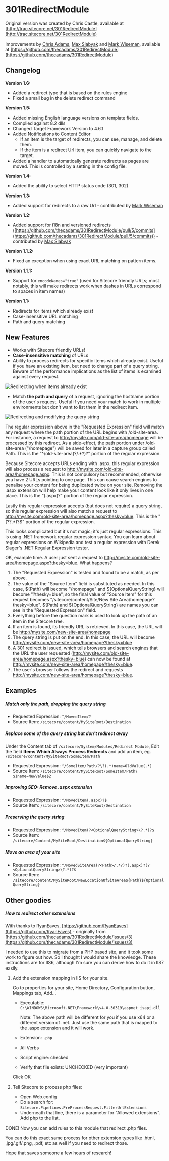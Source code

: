 301RedirectModule
=================

Original version was created by Chris Castle, available at [http://trac.sitecore.net/301RedirectModule](http://trac.sitecore.net/301RedirectModule)

Improvements by [Chris Adams](http://www.cadams.com.au/), [Max Slabyak](https://github.com/maxslabyak) and [Mark Wiseman](https://github.com/mawiseman), available at [https://github.com/thecadams/301RedirectModule] (https://github.com/thecadams/301RedirectModule)

## Changelog ##

**Version 1.6:**

* Added a redirect type that is based on the rules engine
* Fixed a small bug in the delete redirect command

**Version 1.5:**

* Added missing English language versions on template fields.
* Complied against 8.2 dlls
* Changed Target Framework Version to 4.6.1
* Added Notifications to Content Editor
  - If an item is the target of redirects, you can see, manage, and delete them.
  - If the item is a redirect Url item, you can quickly navigate to the target.
* Added a handler to automatically generate redirects as pages are moved. This is controlled by a setting in the config file.

**Version 1.4:**

* Added the ability to select HTTP status code (301, 302)

**Version 1.3:**

* Added support for redirects to a raw Url - contributed by [Mark Wiseman](https://github.com/mawiseman)

**Version 1.2:**

* Added support for i18n and versioned redirects ([https://github.com/thecadams/301RedirectModule/pull/5/commits](https://github.com/thecadams/301RedirectModule/pull/5/commits)) - contributed by [Max Slabyak](https://github.com/maxslabyak)

**Version 1.1.2:**

* Fixed an exception when using exact URL matching on pattern items.

**Version 1.1.1:**

* Support for `encodeNames="true"` (used for Sitecore friendly URLs; most notably, this will make redirects work when dashes in URLs correspond to spaces in item names)

**Version 1.1:**

* Redirects for items which already exist
* Case-insensitive URL matching
* Path and query matching

## New Features ##

* Works with Sitecore friendly URLs!
* **Case-insensitive matching** of URLs
* Ability to process redirects for specific items which already exist. Useful if you have an existing item, but need to change part of a query string. Beware of the performance implications as the list of items is examined against every request.

![Redirecting when items already exist](http://blog.igloo.com.au/wp-content/uploads/2012/08/AlwaysRedirect.png)

* Match **the path and query** of a request, ignoring the hostname portion of the user's request. Useful if you need your match to work in multiple environments but don't want to list them in the redirect item.

![Redirecting and modifying the query string](http://blog.igloo.com.au/wp-content/uploads/2012/08/SiteAreaRedirect.png)

The regular expression above in the "Requested Expression" field will match any request where the path portion of the URL begins with /old-site-area. For instance, a request to http://mysite.com/old-site-area/homepage will be processed by this redirect. As a side-effect, the path portion under /old-site-area ("/homepage") will be saved for later in a capture group called Path. This is the "^/old-site-area(?<Path>/.*?)?" portion of the regular expression.

Because Sitecore accepts URLs ending with .aspx, this regular expression will also process a request to http://mysite.com/old-site-area/homepage.aspx. This is not compulsory but recommended, otherwise you have 2 URLs pointing to one page. This can cause search engines to penalise your content for being duplicated twice on your site. Removing the .aspx extension will help make your content look like it only lives in one place. This is the "(.aspx)?" portion of the regular expression.

Lastly this regular expression accepts (but does not require) a query string, so this regular expression will also match a request to http://mysite.com/old-site-area/homepage.aspx?thesky=blue. This is the "(?<OptionalQueryString>\?.*)?$" portion of the regular expression.

This looks complicated but it's not magic; it's just regular expressions. This is using .NET framework regular expression syntax. You can learn about regular expressions on Wikipedia and test a regular expression with Derek Slager's .NET Regular Expression tester.

OK, example time. A user just sent a request to http://mysite.com/old-site-area/homepage.aspx?thesky=blue. What happens?

1. The "Requested Expression" is tested and found to be a match, as per above.
2. The value of the "Source Item" field is substituted as needed. In this case, ${Path} will become "/homepage" and ${OptionalQueryString} will become "?thesky=blue", so the final value of "Source Item" for this request becomes "/sitecore/content/Site/New Site Area/homepage?thesky=blue". ${Path} and ${OptionalQueryString} are names you can see in the "Requested Expression" field.
4. Everything before the question mark is used to look up the path of an item in the Sitecore tree.
5. If an item is found, its friendly URL is retrieved. In this case, the URL will be http://mysite.com/new-site-area/homepage
6. The query string is put on the end. In this case, the URL will become http://mysite.com/new-site-area/homepage?thesky=blue
7. A 301 redirect is issued, which tells browsers and search engines that the URL the user requested (http://mysite.com/old-site-area/homepage.aspx?thesky=blue) can now be found at http://mysite.com/new-site-area/homepage?thesky=blue.
8. The user's browser follows the redirect and requests http://mysite.com/new-site-area/homepage?thesky=blue.

## Examples ##
##### Match only the path, dropping the query string #####
- Requested Expression: `^/MovedItem/?`
- Source Item: `/sitecore/content/MySiteRoot/Destination`

##### Replace some of the query string but don't redirect away #####
Under the Content tab of `/sitecore/System/Modules/Redirect Module`, Edit the field **Items Which Always Process Redirects** and add an item, eg. `/sitecore/content/MySiteRoot/SomeItem/Path`

- Requested Expression: `^/SomeItem/Path/?\?(.*)name=OldValue(.*)`
- Source Item: `/sitecore/content/MySiteRoot/SomeItem/Path?$1name=NewValue$2`

##### Improving SEO: Remove .aspx extension #####
- Requested Expression: `^/MovedItem(.aspx)?$`
- Source Item: `/sitecore/content/MySiteRoot/Destination`

##### Preserving the query string #####
- Requested Expression: `^/MovedItem(?<OptionalQueryString>\?.*)?$`
- Source Item: `/sitecore/Content/MySiteRoot/Destination${OptionalQueryString}`

##### Move an area of your site #####
- Requested Expression: `^/MovedSiteArea(?<Path>/.*?)?(.aspx)?(?<OptionalQueryString>\?.*)?$`
- Source Item: `/sitecore/content/MySiteRoot/NewLocationOfSiteArea${Path}${OptionalQueryString}`

## Other goodies ##
##### How to redirect other extensions #####
With thanks to RyanEaves, [https://github.com/RyanEaves](https://github.com/RyanEaves) - originally from [https://github.com/thecadams/301RedirectModule/issues/3](https://github.com/thecadams/301RedirectModule/issues/3)

I needed to use this to migrate from a PHP based site, and it took some work to figure out how. So I thought I would share the knowledge. These instructions are for IIS6, although I'm sure you can derive how to do it in IIS7 easily.

1. Add the extension mapping in IIS for your site.

    Go to properties for your site, Home Directory, Configuration button, Mappings tab, Add...

    - Executable: `C:\WINDOWS\Microsoft.NET\Framework\v4.0.30319\aspnet_isapi.dll`

        Note: The above path will be different for you if you use x64 or a different version of .net. Just use the same path that is mapped to the .aspx extension and it will work.

    - Extension: `.php`
    - All Verbs
    - Script engine: checked
    - Verify that file exists: UNCHECKED (very important)

    Click OK

2. Tell Sitecore to process php files:

    - Open Web.config
    - Do a search for: `Sitecore.Pipelines.PreProcessRequest.FilterUrlExtensions`
    - Underneath that line, there is a parameter for "Allowed extensions". Add php to the list.

DONE! Now you can add rules to this module that redirect .php files.

You can do this exact same process for other extension types like .html, .jpg/.gif/.png, .pdf, etc as well if you need to redirect those.

Hope that saves someone a few hours of research!
